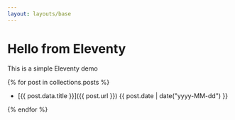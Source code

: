 ```yaml
---
layout: layouts/base
---
```


# Hello from Eleventy

This is a simple Eleventy demo

{% for post in collections.posts %}
- [{{ post.data.title }}]({{ post.url }}) {{ post.date | date("yyyy-MM-dd") }}

{% endfor %}